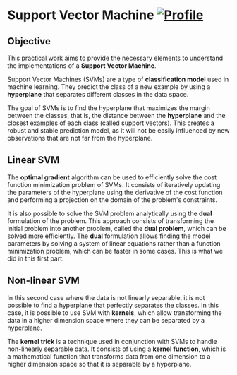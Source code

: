 # Support Vector Machine [![Profile][title-img]][profile]

[title-img]:https://img.shields.io/badge/-SCIA--PRIME-red
[profile]:https://github.com/Pypearl

## Objective

This practical work aims to provide the necessary elements to understand the implementations of a **Support Vector Machine**.

Support Vector Machines (SVMs) are a type of **classification model** used in machine learning. They predict the class of a new example by using a **hyperplane** that separates different classes in the data space.

The goal of SVMs is to find the hyperplane that maximizes the margin between the classes, that is, the distance between the **hyperplane** and the closest examples of each class (called support vectors). This creates a robust and stable prediction model, as it will not be easily influenced by new observations that are not far from the hyperplane.

## Linear SVM

The **optimal gradient** algorithm can be used to efficiently solve the cost function minimization problem of SVMs. It consists of iteratively updating the parameters of the hyperplane using the derivative of the cost function and performing a projection on the domain of the problem's constraints.

It is also possible to solve the SVM problem analytically using the **dual** formulation of the problem. This approach consists of transforming the initial problem into another problem, called the **dual problem**, which can be solved more efficiently. The **dual** formulation allows finding the model parameters by solving a system of linear equations rather than a function minimization problem, which can be faster in some cases. This is what we did in this first part.

## Non-linear SVM

In this second case where the data is not linearly separable, it is not possible to find a hyperplane that perfectly separates the classes. In this case, it is possible to use SVM with **kernels**, which allow transforming the data in a higher dimension space where they can be separated by a hyperplane.

The **kernel trick** is a technique used in conjunction with SVMs to handle non-linearly separable data. It consists of using a **kernel function**, which is a mathematical function that transforms data from one dimension to a higher dimension space so that it is separable by a hyperplane.
